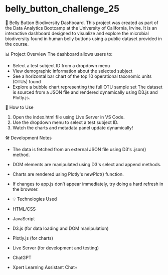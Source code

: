 # belly_button_challenge_25

🧬 Belly Button Biodiversity Dashboard.
This project was created as part of the Data Analytics Bootcamp at the University of California, Irvine. It is an interactive dashboard designed to visualize and explore the microbial biodiversity found in human belly buttons using a public dataset provided in the course.

📊 Project Overview
The dashboard allows users to:
- Select a test subject ID from a dropdown menu
- View demographic information about the selected subject
- See a horizontal bar chart of the top 10 operational taxonomic units (OTUs) found
- Explore a bubble chart representing the full OTU sample set
The dataset is sourced from a JSON file and rendered dynamically using D3.js and Plotly.js.

🧪 How to Use
  1) Open the index.html file using Live Server in VS Code.
  2) Use the dropdown menu to select a test subject ID.
  3) Watch the charts and metadata panel update dynamically!
 
🛠️ Development Notes
- The data is fetched from an external JSON file using D3's .json() method.
- DOM elements are manipulated using D3's select and append methods.
- Charts are rendered using Plotly's newPlot() function.
- If changes to app.js don’t appear immediately, try doing a hard refresh in the browser.

- 💡 Technologies Used
- HTML/CSS
- JavaScript
- D3.js (for data loading and DOM manipulation)
- Plotly.js (for charts)
- Live Server (for development and testing)
- ChatGPT
- Xpert Learning Assistant Chat+
